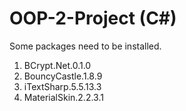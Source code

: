 # OOP-2-Project (C#)

Some packages need to be installed.

1. BCrypt.Net.0.1.0
2. BouncyCastle.1.8.9
3. iTextSharp.5.5.13.3
4. MaterialSkin.2.2.3.1

